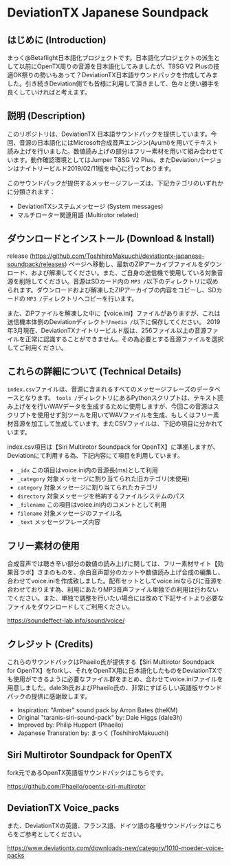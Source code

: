 # DeviationTX Japanese Soundpack
## はじめに (Introduction)

まっく@Betaflight日本語化プロジェクトです。日本語化プロジェクトの派生として以前にOpenTX周りの音源を日本語化してみましたが、T8SG V2 Plusの技適OK祭りの勢いもあって？DeviationTX日本語サウンドパックを作成してみました。引き続きDeviation側でも皆様に利用して頂きまして、色々と使い勝手を良くしていければと考えます。



## 説明 (Description)

このリポジトリは、DeviationTX 日本語サウンドパックを提供しています。今回、音源の日本語化にはMicrosoft合成音声エンジン(Ayumi)を用いてテキスト読み上げを行いました。数値読み上げの部分はフリー素材を用いて組み合わせています。動作確認環境としてはJumper T8SG V2 Plus、またDeviationバージョンはナイトリービルド2019/02/11版を中心に行っております。

このサウンドパックが提供するメッセージフレーズは、下記カテゴリのいずれかに分類されます：

 * DeviationTXシステムメッセージ (System messages)
 * マルチローター関連用語 (Multirotor related)



## ダウンロードとインストール (Download & Install)

release (https://github.com/ToshihiroMakuuchi/deviationtx-japanese-soundpack/releases) ページへ移動し、最新のZIPアーカイブファイルをダウンロード、および解凍してください。また、ご自身の送信機で使用している対象音源を削除してください。音源はSDカード内の `MP3 /`以下のディレクトリに収められます。ダウンロードおよび解凍したZIPアーカイブの内容をコピーし、SDカードの `MP3 /`ディレクトリへコピーを行います。

また、ZIPファイルを解凍した中に【voice.ini】ファイルがありますが、これは送信機本体側のDeviationディレクトリ`media /`以下に保存してください。
2019年3月現在、DeviationTXナイトリービルド版は、256ファイル以上の音源ファイルを正常に認識することができません。その為必要とする音源ファイルを選択してご利用ください。



## これらの詳細について (Technical Details)

`index.csv`ファイルは、音源に含まれるすべてのメッセージフレーズのデータベースとなります。
`tools /`ディレクトリにあるPythonスクリプトは、テキスト読み上げをを行いWAVデータを生成するために使用しますが、今回この音源はスクリプトを使用せず別ツールを用いてWAVファイルを生成、もしくはフリー素材音源を加工して生成しています。またCSVファイルは、下記の項目に分かれています。

index.csv項目は【Siri Multirotor Soundpack for OpenTX】に準拠しますが、Deviationにて利用する為、下記内容にて項目を利用しています。

 * `_idx` この項目はvoice.ini内の音源長(ms)として利用
 * `_category` 対象メッセージに割り当てられた旧カテゴリ(未使用)
 * `category` 対象メッセージに割り当てられたカテゴリ
 * `directory` 対象メッセージを格納するファイルシステムのパス
 * `_filename`  この項目はvoice.ini内のコメントとして利用
 * `filename` 対象メッセージのファイル名
 * `_text` メッセージフレーズ内容



## フリー素材の使用

合成音声では聴き辛い部分の数値の読み上げに関しては、フリー素材サイト【効果音ラボ】さまのものを、余白音声部分のカットや数値読み上げ合成の編集し、合わせてvoice.iniを作成致しました。配布セットとしてvoice.iniならびに音源を合わせております為、利用にあたりMP3音声ファイル単独での利用は行わないでください。また、単独で調整を行いたい場合には改めて下記サイトより必要なファイルをダウンロードしてご利用ください。

https://soundeffect-lab.info/sound/voice/



## クレジット (Credits)

これらのサウンドパックはPhaeilo氏が提供する【Siri Multirotor Soundpack for OpenTX】をforkし、それをOpenTX用に日本語化したものをDeviationTXでも使用ができるように必要なファイル群をまとめ、合わせてvoice.iniファイルを用意しました。dale3h氏およびPhaeilo氏の、非常にすばらしい英語版サウンドパックの提供に感謝致します。

* Inspiration: "Amber" sound pack by Arron Bates (theKM)
* Original "taranis-siri-sound-pack" by: Dale Higgs (dale3h)
* Improved by: Philip Huppert (Phaeilo)
* Japanese Transration by: まっく (ToshihiroMakuuchi)



## Siri Multirotor Soundpack for OpenTX

fork元であるOpenTX英語版サウンドパックはこちらです。

https://github.com/Phaeilo/opentx-siri-multirotor

## DeviationTX Voice_packs
また、DeviationTXの英語、フランス語、ドイツ語の各種サウンドパックはこちらをご参考としてください。

https://www.deviationtx.com/downloads-new/category/1010-moeder-voice-packs


